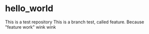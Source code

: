 # hello_world
This is a test repository
This is a branch test, called feature. Because "feature work" wink wink
